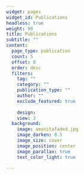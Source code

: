 ```yaml
---
widget: pages
widget_id: Publications
headless: true
weight: 90
title: Publications
subtitle: ""
content:
  page_type: publication
  count: 5
  offset: 0
  order: desc
  filters:
    tag: ""
    category: ""
    publication_type: ""
    author: ""
    exclude_featured: true
    
    design:
    view: 3
  background:
    image: amanitafaded.jpg
    image_darken: 0.5
    image_size: cover
    image_position: center
    image_parallax: true
    text_color_light: true

---
```

